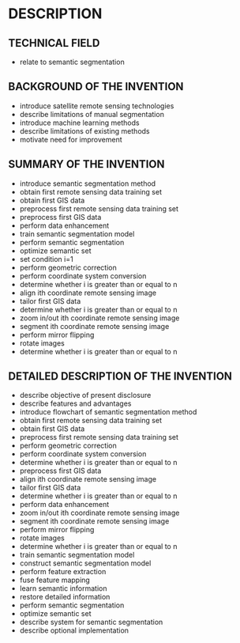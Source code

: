 # DESCRIPTION

## TECHNICAL FIELD

- relate to semantic segmentation

## BACKGROUND OF THE INVENTION

- introduce satellite remote sensing technologies
- describe limitations of manual segmentation
- introduce machine learning methods
- describe limitations of existing methods
- motivate need for improvement

## SUMMARY OF THE INVENTION

- introduce semantic segmentation method
- obtain first remote sensing data training set
- obtain first GIS data
- preprocess first remote sensing data training set
- preprocess first GIS data
- perform data enhancement
- train semantic segmentation model
- perform semantic segmentation
- optimize semantic set
- set condition i=1
- perform geometric correction
- perform coordinate system conversion
- determine whether i is greater than or equal to n
- align ith coordinate remote sensing image
- tailor first GIS data
- determine whether i is greater than or equal to n
- zoom in/out ith coordinate remote sensing image
- segment ith coordinate remote sensing image
- perform mirror flipping
- rotate images
- determine whether i is greater than or equal to n

## DETAILED DESCRIPTION OF THE INVENTION

- describe objective of present disclosure
- describe features and advantages
- introduce flowchart of semantic segmentation method
- obtain first remote sensing data training set
- obtain first GIS data
- preprocess first remote sensing data training set
- perform geometric correction
- perform coordinate system conversion
- determine whether i is greater than or equal to n
- preprocess first GIS data
- align ith coordinate remote sensing image
- tailor first GIS data
- determine whether i is greater than or equal to n
- perform data enhancement
- zoom in/out ith coordinate remote sensing image
- segment ith coordinate remote sensing image
- perform mirror flipping
- rotate images
- determine whether i is greater than or equal to n
- train semantic segmentation model
- construct semantic segmentation model
- perform feature extraction
- fuse feature mapping
- learn semantic information
- restore detailed information
- perform semantic segmentation
- optimize semantic set
- describe system for semantic segmentation
- describe optional implementation

